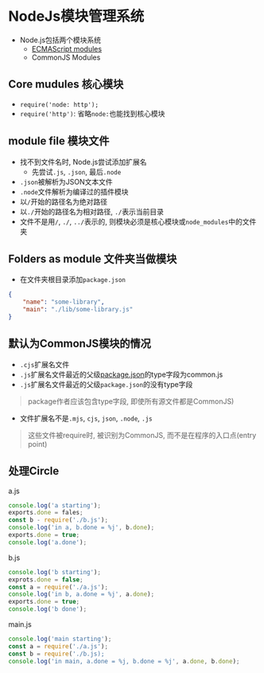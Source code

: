 # NodeJs模块管理系统

- Node.js包括两个模块系统
  - [ECMAScript modules](JavaScript_Module_ES6.md)
  - CommonJS Modules

## Core mudules 核心模块

- `require('node: http');`
- `require('http')`: 省略`node:`也能找到核心模块

## module file 模块文件

- 找不到文件名时, Node.js尝试添加扩展名
  - 先尝试`.js`, `.json`, 最后`.node`
- `.json`被解析为JSON文本文件
- `.node`文件解析为编译过的插件模块
- 以`/`开始的路径名为绝对路径
- 以`./`开始的路径名为相对路径, `./`表示当前目录
- 文件不是用`/`, `./`, `../`表示的, 则模块必须是核心模块或`node_modules`中的文件夹

## Folders as module 文件夹当做模块

- 在文件夹根目录添加`package.json`

```json
{
    "name": "some-library",
    "main": "./lib/some-library.js"
}
```

## 默认为CommonJS模块的情况

- `.cjs`扩展名文件
- `.js`扩展名文件最近的父级[package.json](npm_package_json.md)的type字段为common.js
- `.js`扩展名文件最近的父级`package.json`的没有type字段
> package作者应该包含type字段, 即使所有源文件都是CommonJS)
- 文件扩展名不是`.mjs`, `cjs`, `json`, `.node`, `.js`
> 这些文件被require时, 被识别为CommonJS, 而不是在程序的入口点(entry point)

## 处理Circle

a.js

```javascript
console.log('a starting');
exports.done = fales;
const b - require('./b.js');
console.log('in a, b.done = %j', b.done);
exports.done = true;
console.log('a.done');
```
b.js

```javascript
console.log('b starting');
exprots.done = false;
const a = require('./a.js');
console.log('in b, a.done = %j', a.done);
exports.done = true;
console.log('b done');
```
main.js

```javascript
console.log('main starting');
const a = require('./a.js');
const b = require('./b.js);
console.log('in main, a.done = %j, b.done = %j', a.done, b.done);
```